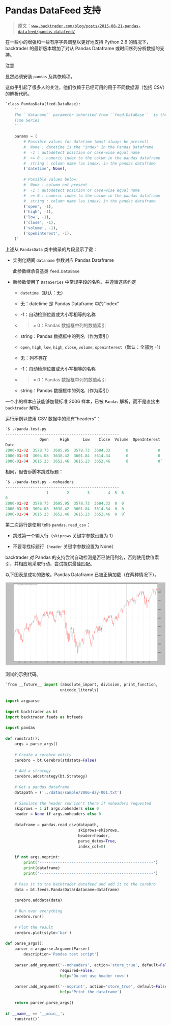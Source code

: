 # Pandas DataFeed 支持

> 原文：[`www.backtrader.com/blog/posts/2015-08-21-pandas-datafeed/pandas-datafeed/`](https://www.backtrader.com/blog/posts/2015-08-21-pandas-datafeed/pandas-datafeed/)

在一些小的增强和一些有序字典调整以更好地支持 Python 2.6 的情况下，backtrader 的最新版本增加了对从 Pandas Dataframe 或时间序列分析数据的支持。

注意

显然必须安装 `pandas` 及其依赖项。

这似乎引起了很多人的关注，他们依赖于已经可用的用于不同数据源（包括 CSV）的解析代码。

```py
`class PandasData(feed.DataBase):
    '''
    The ``dataname`` parameter inherited from ``feed.DataBase``  is the pandas
    Time Series
    '''

    params = (
        # Possible values for datetime (must always be present)
        #  None : datetime is the "index" in the Pandas Dataframe
        #  -1 : autodetect position or case-wise equal name
        #  >= 0 : numeric index to the colum in the pandas dataframe
        #  string : column name (as index) in the pandas dataframe
        ('datetime', None),

        # Possible values below:
        #  None : column not present
        #  -1 : autodetect position or case-wise equal name
        #  >= 0 : numeric index to the colum in the pandas dataframe
        #  string : column name (as index) in the pandas dataframe
        ('open', -1),
        ('high', -1),
        ('low', -1),
        ('close', -1),
        ('volume', -1),
        ('openinterest', -1),
    )` 
```

上述从 `PandasData` 类中摘录的片段显示了键：

+   实例化期间 `dataname` 参数对应 Pandas Dataframe

    此参数继承自基类 `feed.DataBase`

+   新参数使用了 `DataSeries` 中常规字段的名称，并遵循这些约定

    +   `datetime`（默认：无）

    +   无：datetime 是 Pandas Dataframe 中的“index”

    +   -1：自动检测位置或大小写相等的名称

    +   > = 0：Pandas 数据框中列的数值索引

    +   string：Pandas 数据框中的列名（作为索引）

    +   `open`, `high`, `low`, `high`, `close`, `volume`, `openinterest`（默认：全部为 -1）

    +   无：列不存在

    +   -1：自动检测位置或大小写相等的名称

    +   > = 0：Pandas 数据框中列的数值索引

    +   string：Pandas 数据框中的列名（作为索引）

一个小的样本应该能够加载标准 2006 样本，已被 `Pandas` 解析，而不是直接由 `backtrader` 解析。

运行示例以使用 CSV 数据中的现有“headers”：

```py
`$ ./panda-test.py
--------------------------------------------------
               Open     High      Low    Close  Volume  OpenInterest
Date
2006-01-02  3578.73  3605.95  3578.73  3604.33       0             0
2006-01-03  3604.08  3638.42  3601.84  3614.34       0             0
2006-01-04  3615.23  3652.46  3615.23  3652.46       0             0` 
```

相同，但告诉脚本跳过标题：

```py
`$ ./panda-test.py --noheaders
--------------------------------------------------
                  1        2        3        4  5  6
0
2006-01-02  3578.73  3605.95  3578.73  3604.33  0  0
2006-01-03  3604.08  3638.42  3601.84  3614.34  0  0
2006-01-04  3615.23  3652.46  3615.23  3652.46  0  0` 
```

第二次运行是使用 tells `pandas.read_csv`：

+   跳过第一个输入行（`skiprows` 关键字参数设置为 1）

+   不要寻找标题行（`header` 关键字参数设置为 None）

backtrader 对 Pandas 的支持尝试自动检测是否已使用列名，否则使用数值索引，并相应地采取行动，尝试提供最佳匹配。

以下图表是成功的致敬。Pandas Dataframe 已被正确加载（在两种情况下）。

![image](img/6b486ca11d70278e98d124393346cf13.png)

测试的示例代码。

```py
`from __future__ import (absolute_import, division, print_function,
                        unicode_literals)

import argparse

import backtrader as bt
import backtrader.feeds as btfeeds

import pandas

def runstrat():
    args = parse_args()

    # Create a cerebro entity
    cerebro = bt.Cerebro(stdstats=False)

    # Add a strategy
    cerebro.addstrategy(bt.Strategy)

    # Get a pandas dataframe
    datapath = ('../datas/sample/2006-day-001.txt')

    # Simulate the header row isn't there if noheaders requested
    skiprows = 1 if args.noheaders else 0
    header = None if args.noheaders else 0

    dataframe = pandas.read_csv(datapath,
                                skiprows=skiprows,
                                header=header,
                                parse_dates=True,
                                index_col=0)

    if not args.noprint:
        print('--------------------------------------------------')
        print(dataframe)
        print('--------------------------------------------------')

    # Pass it to the backtrader datafeed and add it to the cerebro
    data = bt.feeds.PandasData(dataname=dataframe)

    cerebro.adddata(data)

    # Run over everything
    cerebro.run()

    # Plot the result
    cerebro.plot(style='bar')

def parse_args():
    parser = argparse.ArgumentParser(
        description='Pandas test script')

    parser.add_argument('--noheaders', action='store_true', default=False,
                        required=False,
                        help='Do not use header rows')

    parser.add_argument('--noprint', action='store_true', default=False,
                        help='Print the dataframe')

    return parser.parse_args()

if __name__ == '__main__':
    runstrat()` 
```
